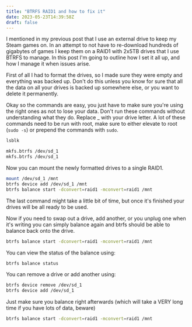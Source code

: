 ```yaml
---
title: "BTRFS RAID1 and how to fix it"
date: 2023-05-23T14:39:58Z
draft: false
---
```


I mentioned in my previous post that I use an external drive to keep my Steam
games on. In an attempt to not have to re-download hundreds of gigabytes of
games I keep them on a RAID1 with 2x5TB drives that I use BTRFS to manage. In
this post I'm going to outline how I set it all up, and how I manage it when
issues arise.

First of all I had to format the drives, so I made sure they were empty and
everything was backed up. Don't do this unless you know for sure that all the
data on all your drives is backed up somewhere else, or you want to delete it
permanently.

Okay so the commands are easy, you just have to make sure you're using the
right ones as not to lose your data. Don't run these commands without
understanding what they do. Replace _ with your drive letter. A lot of these
commands need to be run with root, make sure to either elevate to root (`sudo -s`)
or prepend the commands with `sudo`.

```sh
lsblk
```

```sh
mkfs.btrfs /dev/sd_1
mkfs.btrfs /dev/sd_1
```

Now you can mount the newly formatted drives to a single RAID1.

```sh
mount /dev/sd_1 /mnt
btrfs device add /dev/sd_1 /mnt
btrfs balance start -dconvert=raid1 -mconvert=raid1 /mnt
```

The last command might take a little bit of time, but once it's finished your
drives will be all ready to be used.

Now if you need to swap out a drive, add another, or you unplug one when it's
writing you can simply balance again and btrfs should be able to balance back
onto the drive. 

```sh
btrfs balance start -dconvert=raid1 -mconvert=raid1 /mnt
```

You can view the status of the balance using:

```sh
btrfs balance status
```

You can remove a drive or add another using:

```sh
btrfs device remove /dev/sd_1
btrfs device add /dev/sd_1
```

Just make sure you balance right afterwards (which will take a VERY long time
if you have lots of data, beware)

```sh
btrfs balance start -dconvert=raid1 -mconvert=raid1 /mnt
```